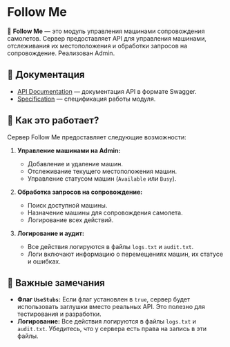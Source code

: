 # Follow Me

🚗 **Follow Me** — это модуль управления машинами сопровождения самолетов. Сервер предоставляет API для управления машинами, отслеживания их местоположения и обработки запросов на сопровождение. Реализован Admin.

## 📄 Документация

- [API Documentation](https://docs.reaport.ru/?urls.primaryName=follow_me) — документация API в формате Swagger.
- [Specification](https://docs.google.com/document/d/1-A99pLnf-T3KJgUowspAIestsUUSzbDQ0Sfr5KvSmdI/edit?tab=t.xxby8r33la9d#heading=h.3v223f63vv4o) — спецификация работы модуля.

## 🚀 Как это работает?

Сервер Follow Me предоставляет следующие возможности:

1. **Управление машинами на Admin:**
   - Добавление и удаление машин.
   - Отслеживание текущего местоположения машин.
   - Управление статусом машин (`Available` или `Busy`).

2. **Обработка запросов на сопровождение:**
   - Поиск доступной машины.
   - Назначение машины для сопровождения самолета.
   - Логирование всех действий.

3. **Логирование и аудит:**
   - Все действия логируются в файлы `logs.txt` и `audit.txt`.
   - Логи включают информацию о перемещениях машин, их статусе и ошибках.

## 🚨 Важные замечания

- **Флаг `UseStubs`:** Если флаг установлен в `true`, сервер будет использовать заглушки вместо реальных API. Это полезно для тестирования и разработки.
- **Логирование:** Все действия логируются в файлы `logs.txt` и `audit.txt`. Убедитесь, что у сервера есть права на запись в эти файлы.
